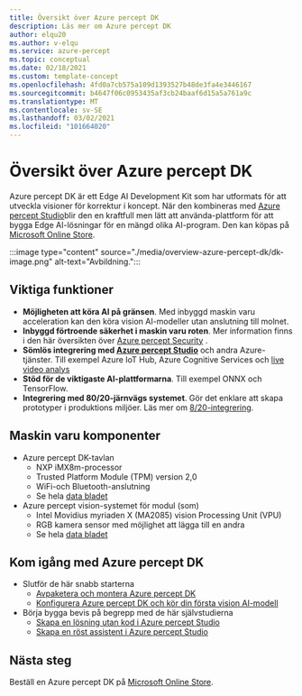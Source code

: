 ```yaml
---
title: Översikt över Azure percept DK
description: Läs mer om Azure percept DK
author: elqu20
ms.author: v-elqu
ms.service: azure-percept
ms.topic: conceptual
ms.date: 02/18/2021
ms.custom: template-concept
ms.openlocfilehash: 4fd0a7cb575a109d1393527b48de3fa4e3446167
ms.sourcegitcommit: b4647f06c0953435af3cb24baaf6d15a5a761a9c
ms.translationtype: MT
ms.contentlocale: sv-SE
ms.lasthandoff: 03/02/2021
ms.locfileid: "101664020"
---
```

# <a name="azure-percept-dk-overview"></a>Översikt över Azure percept DK

Azure percept DK är ett Edge AI Development Kit som har utformats för att utveckla visioner för korrektur i koncept. När den kombineras med [Azure percept Studio](./overview-azure-percept-studio.md)blir den en kraftfull men lätt att använda-plattform för att bygga Edge AI-lösningar för en mängd olika AI-program. Den kan köpas på [Microsoft Online Store](https://go.microsoft.com/fwlink/p/?LinkId=2155270).

:::image type="content" source="./media/overview-azure-percept-dk/dk-image.png" alt-text="Avbildning.":::

## <a name="key-features"></a>Viktiga funktioner

- **Möjligheten att köra AI på gränsen**. Med inbyggd maskin varu acceleration kan den köra vision AI-modeller utan anslutning till molnet.
- **Inbyggd förtroende säkerhet i maskin varu roten**. Mer information finns i den här översikten över [Azure percept Security](./overview-percept-security.md) .
- **Sömlös integrering med [Azure percept Studio](./overview-azure-percept-studio.md)** och andra Azure-tjänster. Till exempel Azure IoT Hub, Azure Cognitive Services och [live video analys](https://docs.microsoft.com/azure/media-services/live-video-analytics-edge/overview)
- **Stöd för de viktigaste AI-plattformarna**. Till exempel ONNX och TensorFlow.
- **Integrering med 80/20-järnvägs systemet**. Gör det enklare att skapa prototyper i produktions miljöer. Läs mer om [8/20-integrering](./overview-8020-integration.md).

## <a name="hardware-components"></a>Maskin varu komponenter

- Azure percept DK-tavlan
    - NXP iMX8m-processor
    - Trusted Platform Module (TPM) version 2,0
    - WiFi-och Bluetooth-anslutning
    - Se hela [data bladet](./azure-percept-dk-datasheet.md)
- Azure percept vision-systemet för modul (som)
    - Intel Movidius myriaden X (MA2085) vision Processing Unit (VPU)
    - RGB kamera sensor med möjlighet att lägga till en andra
    - Se hela [data bladet](./azure-percept-vision-datasheet.md)

## <a name="get-started-with-the-azure-percept-dk"></a>Kom igång med Azure percept DK

- Slutför de här snabb starterna
    - [Avpaketera och montera Azure percept DK](./quickstart-percept-dk-unboxing.md)
    - [Konfigurera Azure percept DK och kör din första vision AI-modell](./quickstart-percept-dk-set-up.md)
- Börja bygga bevis på begrepp med de här självstudierna
    - [Skapa en lösning utan kod i Azure percept Studio](./tutorial-nocode-vision.md)
    - [Skapa en röst assistent i Azure percept Studio](./tutorial-no-code-speech.md)

## <a name="next-steps"></a>Nästa steg

Beställ en Azure percept DK på [Microsoft Online Store](https://go.microsoft.com/fwlink/p/?LinkId=2155270).